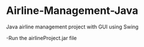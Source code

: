 # Airline-Management-Java
Java airline management project with GUI using Swing



-Run the airlineProject.jar file
